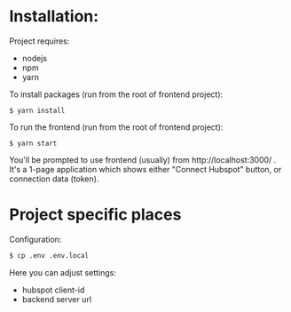# Installation:

Project requires:
* nodejs
* npm
* yarn

To install packages (run from the root of frontend project):
```
$ yarn install
```

To run the frontend (run from the root of frontend project):
```
$ yarn start
```
You'll be prompted to use frontend (usually) from http://localhost:3000/ . It's a
1-page application which shows either "Connect Hubspot" button, or connection data
(token). 

# Project specific places

Configuration:
```bash
$ cp .env .env.local
```
Here you can adjust settings:
* hubspot client-id
* backend server url
